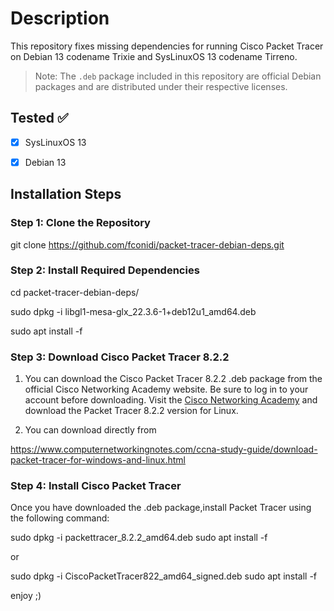 # Description

This repository fixes missing dependencies for running Cisco Packet Tracer on Debian 13 codename Trixie and SysLinuxOS 13 codename Tirreno. 

> Note: The `.deb` package included in this repository are official Debian packages and are distributed under their respective licenses.



## Tested ✅

- [x] SysLinuxOS 13
- [x] Debian 13



## Installation Steps


### Step 1: Clone the Repository


git clone https://github.com/fconidi/packet-tracer-debian-deps.git


### Step 2: Install Required Dependencies

cd packet-tracer-debian-deps/

sudo dpkg -i libgl1-mesa-glx_22.3.6-1+deb12u1_amd64.deb

sudo apt install -f

### Step 3: Download Cisco Packet Tracer 8.2.2

1) You can download the Cisco Packet Tracer 8.2.2 .deb package from the official Cisco Networking Academy website. Be sure to log in to your account before downloading.
Visit the [Cisco Networking Academy](https://www.netacad.com/) and download the Packet Tracer 8.2.2 version for Linux.

2) You can download directly from 

https://www.computernetworkingnotes.com/ccna-study-guide/download-packet-tracer-for-windows-and-linux.html

### Step 4: Install Cisco Packet Tracer

Once you have downloaded the .deb package,install Packet Tracer using the following command:

sudo dpkg -i packettracer_8.2.2_amd64.deb
sudo apt install -f

or

sudo dpkg -i CiscoPacketTracer822_amd64_signed.deb
sudo apt install -f

enjoy ;)
